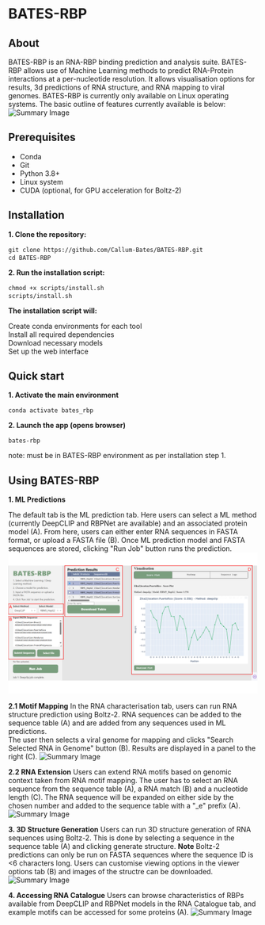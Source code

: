# BATES-RBP

## About

BATES-RBP is an RNA-RBP binding prediction and analysis suite.  BATES-RBP allows use of Machine Learning methods to predict RNA-Protein interactions at a per-nucleotide resolution.  It allows visualisation options for results, 3d predictions of RNA structure, and RNA mapping to viral genomes.  BATES-RBP is currently only available on Linux operating systems.
The basic outline of features currently available is below:
![Summary Image](image/gitfig6.png)


## Prerequisites

- Conda 
- Git
- Python 3.8+
- Linux system
- CUDA (optional, for GPU acceleration for Boltz-2)


## Installation

**1. Clone the repository:**
```
git clone https://github.com/Callum-Bates/BATES-RBP.git
cd BATES-RBP
```

**2. Run the installation script:**
```
chmod +x scripts/install.sh
scripts/install.sh
```

**The installation script will:**

Create conda environments for each tool <br>
Install all required dependencies <br>
Download necessary models <br>
Set up the web interface <br>



## Quick start

**1. Activate the main environment**
```
conda activate bates_rbp
```

**2. Launch the app (opens browser)**

```
bates-rbp
```
note: must be in BATES-RBP environment as per installation step 1.



## Using BATES-RBP

**1. ML Predictions**

The default tab is the ML prediction tab.  Here users can select a ML method (currently DeepCLIP and RBPNet are available) and an associated protein model (A).
From here, users can either enter RNA sequences in FASTA format, or upload a FASTA file (B).  Once ML prediction model and FASTA sequences are stored, clicking "Run Job" button runs the prediction.
![Summary Image](image/gitfig1.png)


**2.1 Motif Mapping**
In the RNA characterisation tab, users can run RNA structure prediction using Boltz-2.  RNA sequences can be added to the sequence table (A) and are added from any sequences used in ML predictions.  
The user then selects a viral genome for mapping and clicks "Search Selected RNA in Genome" button (B).  Results are displayed in a panel to the right (C).
![Summary Image](image/gitfig2.png)

**2.2 RNA Extension**
Users can extend RNA motifs based on genomic context taken from RNA motif mapping.  The user has to select an RNA sequence from the sequence table (A), a RNA match (B) and a nucleotide length (C).  The RNA sequence will be expanded on either side by the chosen number and added to the sequence table with a "_e" prefix (A).
![Summary Image](image/gitfig3.png)


**3. 3D Structure Generation**
Users can run 3D structure generation of RNA sequences using Boltz-2. This is done by selecting a sequence in the sequence table (A) and clicking generate structure.
**Note** Boltz-2 predictions can only be run on FASTA sequences where the sequence ID is <6 characters long.
Users can customise viewing options in the viewer options tab (B) and images of the structre can be downloaded.
![Summary Image](image/gitfig4.png)


**4. Accessing RNA Catalogue**
Users can browse characteristics of RBPs available from DeepCLIP and RBPNet models in the RNA Catalogue tab, and example motifs can be accessed for some proteins (A).
![Summary Image](image/gitfig5.png)



